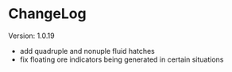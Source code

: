 # ChangeLog

Version: 1.0.19

- add quadruple and nonuple fluid hatches
- fix floating ore indicators being generated in certain situations